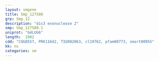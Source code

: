 ```yaml
---
layout: smgene
title: Smp_127580
grp: Smp_12
description: "dis3 exonuclease 2"
smp: Smp_127580.1
uniprot: "G4LUG6"
length:  1902
cdd: "COG0557, PRK11642, TIGR02063, cl19762, pfam00773, smart00955"
kk: ns
categories: sm
---
```

